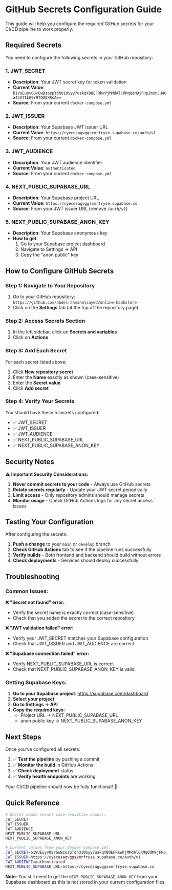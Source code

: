 # GitHub Secrets Configuration Guide

This guide will help you configure the required GitHub secrets for your CI/CD pipeline to work properly.

## Required Secrets

You need to configure the following secrets in your GitHub repository:

### 1. JWT_SECRET
- **Description**: Your JWT secret key for token validation
- **Current Value**: `b1VUEuyvOSrGwBzozpTdhO10Syy7uakqYBQEFRkwPjMMdAlCRMqQdM9jFHpImznJH46a4JV7ILE9r9TQUOXRsA==`
- **Source**: From your current `docker-compose.yml`

### 2. JWT_ISSUER
- **Description**: Your Supabase JWT issuer URL
- **Current Value**: `https://cyecesagvggsxmrfryse.supabase.co/auth/v1`
- **Source**: From your current `docker-compose.yml`

### 3. JWT_AUDIENCE
- **Description**: Your JWT audience identifier
- **Current Value**: `authenticated`
- **Source**: From your current `docker-compose.yml`

### 4. NEXT_PUBLIC_SUPABASE_URL
- **Description**: Your Supabase project URL
- **Current Value**: `https://cyecesagvggsxmrfryse.supabase.co`
- **Source**: From your JWT issuer URL (remove `/auth/v1`)

### 5. NEXT_PUBLIC_SUPABASE_ANON_KEY
- **Description**: Your Supabase anonymous key
- **How to get**: 
  1. Go to your Supabase project dashboard
  2. Navigate to Settings → API
  3. Copy the "anon public" key

## How to Configure GitHub Secrets

### Step 1: Navigate to Your Repository
1. Go to your GitHub repository: `https://github.com/abdelrahmanelsayed/online-bookstore`
2. Click on the **Settings** tab (at the top of the repository page)

### Step 2: Access Secrets Section
1. In the left sidebar, click on **Secrets and variables**
2. Click on **Actions**

### Step 3: Add Each Secret
For each secret listed above:

1. Click **New repository secret**
2. Enter the **Name** exactly as shown (case-sensitive)
3. Enter the **Secret value**
4. Click **Add secret**

### Step 4: Verify Your Secrets
You should have these 5 secrets configured:
- ✅ JWT_SECRET
- ✅ JWT_ISSUER  
- ✅ JWT_AUDIENCE
- ✅ NEXT_PUBLIC_SUPABASE_URL
- ✅ NEXT_PUBLIC_SUPABASE_ANON_KEY

## Security Notes

⚠️ **Important Security Considerations:**

1. **Never commit secrets to your code** - Always use GitHub secrets
2. **Rotate secrets regularly** - Update your JWT secret periodically
3. **Limit access** - Only repository admins should manage secrets
4. **Monitor usage** - Check GitHub Actions logs for any secret access issues

## Testing Your Configuration

After configuring the secrets:

1. **Push a change** to your `main` or `develop` branch
2. **Check GitHub Actions** tab to see if the pipeline runs successfully
3. **Verify builds** - Both frontend and backend should build without errors
4. **Check deployments** - Services should deploy successfully

## Troubleshooting

### Common Issues:

**❌ "Secret not found" error:**
- Verify the secret name is exactly correct (case-sensitive)
- Check that you added the secret to the correct repository

**❌ "JWT validation failed" error:**
- Verify your JWT_SECRET matches your Supabase configuration
- Check that JWT_ISSUER and JWT_AUDIENCE are correct

**❌ "Supabase connection failed" error:**
- Verify NEXT_PUBLIC_SUPABASE_URL is correct
- Check that NEXT_PUBLIC_SUPABASE_ANON_KEY is valid

### Getting Supabase Keys:

1. **Go to your Supabase project**: https://supabase.com/dashboard
2. **Select your project**
3. **Go to Settings → API**
4. **Copy the required keys**:
   - Project URL → NEXT_PUBLIC_SUPABASE_URL
   - anon public key → NEXT_PUBLIC_SUPABASE_ANON_KEY

## Next Steps

Once you've configured all secrets:

1. ✅ **Test the pipeline** by pushing a commit
2. ✅ **Monitor the build** in GitHub Actions
3. ✅ **Check deployment** status
4. ✅ **Verify health endpoints** are working

Your CI/CD pipeline should now be fully functional! 🚀

## Quick Reference

```bash
# Secret names (exact case-sensitive names):
JWT_SECRET
JWT_ISSUER
JWT_AUDIENCE
NEXT_PUBLIC_SUPABASE_URL
NEXT_PUBLIC_SUPABASE_ANON_KEY

# Current values from your docker-compose.yml:
JWT_SECRET=b1VUEuyvOSrGwBzozpTdhO10Syy7uakqYBQEFRkwPjMMdAlCRMqQdM9jFHpImznJH46a4JV7ILE9r9TQUOXRsA==
JWT_ISSUER=https://cyecesagvggsxmrfryse.supabase.co/auth/v1
JWT_AUDIENCE=authenticated
NEXT_PUBLIC_SUPABASE_URL=https://cyecesagvggsxmrfryse.supabase.co
```

**Note**: You still need to get the `NEXT_PUBLIC_SUPABASE_ANON_KEY` from your Supabase dashboard as this is not stored in your current configuration files.

